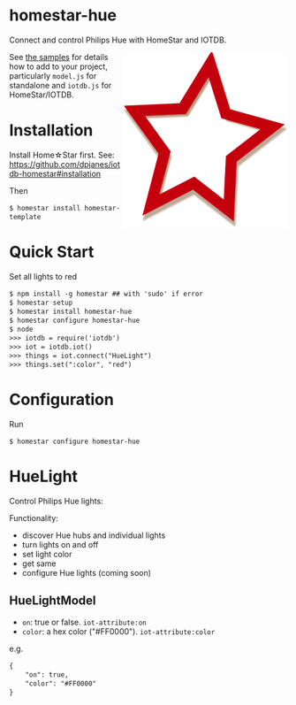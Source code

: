 # homestar-hue

Connect and control Philips Hue with HomeStar and IOTDB.

<img src="https://github.com/dpjanes/iotdb-homestar/blob/master/docs/HomeStar.png" align="right" />

See <a href="samples/">the samples</a> for details how to add to your project,
particularly <code>model.js</code> for standalone
and <code>iotdb.js</code> for HomeStar/IOTDB.

# Installation

Install Home☆Star first. 
See: https://github.com/dpjanes/iotdb-homestar#installation

Then

    $ homestar install homestar-template

# Quick Start

Set all lights to red

	$ npm install -g homestar ## with 'sudo' if error
	$ homestar setup
	$ homestar install homestar-hue
    $ homestar configure homestar-hue 
	$ node
	>>> iotdb = require('iotdb')
	>>> iot = iotdb.iot()
	>>> things = iot.connect("HueLight")
	>>> things.set(":color", "red")

# Configuration

Run

    $ homestar configure homestar-hue

# HueLight

Control Philips Hue lights:

Functionality:

* discover Hue hubs and individual lights
* turn lights on and off
* set light color
* get same
* configure Hue lights (coming soon)

## HueLightModel

* <code>on</code>: true or false.  <code>iot-attribute:on</code>
* <code>color</code>: a hex color ("#FF0000").  <code>iot-attribute:color</code>

e.g.

    {
        "on": true,
        "color": "#FF0000"
    }

